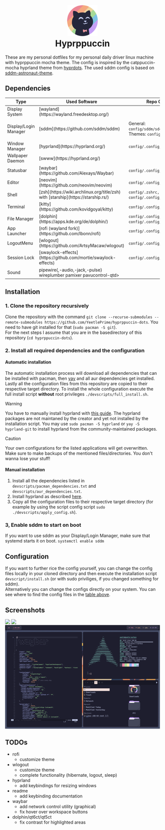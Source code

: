 <h1 align="center">
    <img src="https://github.com/YeetlePrime/hyprppuccin-dots/blob/main/assets/catppuccin.png" width="100" alt="Catppuccin-Logo"/><br/>
    Hyprppuccin
</h1>

These are my personal dotfiles for my personal daily driver linux machine with hyprppuccin mocha theme.
The config is inspired by the catppuccin-mocha hyprland theme from [hyprdots](https://github.com/prasanthrangan/hyprdots). The used sddm config is based on [sddm-astronaut-theme](https://github.com/Keyitdev/sddm-astronaut-theme).


## Dependencies
<table>
    <thead>
        <th>Type</th>
        <th>Used Software</th>
        <th>Repo Config</th>
        <th>System Config</th>
    </thead>
    <tbody>
        <tr>
            <td>Display System</td> 
            <td>[wayland](https://wayland.freedesktop.org/)</td> 
            <td></td> 
            <td></td> 
        </tr>
        <tr>
            <td>Display/Login Manager</td> 
            <td>[sddm](https://github.com/sddm/sddm)</td> 
            <td>
                General: <code>config/sddm/sddm.conf</code>
                </br>
                Themes: <code>config/sddm/themes</code>
            </td> 
            <td>
                General: <code>/etc/sddm.conf.d/sddm.conf</code>
                </br>
                Themes: <code>config/sddm/themes</code>
            </td> 
        </tr>
        <tr>
            <td>Window Manager</td> 
            <td>[hyprland](https://hyprland.org/)</td> 
            <td><code>config/.config/hypr</code></td> 
            <td><code>~/.config/hypr</code></td> 
        </tr>
        <tr>
            <td>Wallpaper Daemon</td> 
            <td>[swww](https://hyprland.org/)</td> 
            <td></td> 
            <td></td> 
        </tr>
        <tr>
            <td>Statusbar</td> 
            <td>[waybar](https://github.com/Alexays/Waybar)</td> 
            <td><code>config/.config/waybar</code></td> 
            <td><code>~/.config/waybar</code></td> 
        </tr>
        <tr>
            <td>Editor</td> 
            <td>[neovim](https://github.com/neovim/neovim)</td> 
            <td><code>config/.config/nvim</code></td> 
            <td><code>~/.config/nvim</code></td> 
        </tr>
        <tr>
            <td>Shell</td> 
            <td>[zsh](https://wiki.archlinux.org/title/zsh) with [starship](https://starship.rs/)</td> 
            <td><code>config/.zshrc,</code> <code>config/.zsh,</code> <code>config/.config/starship.toml</code></td>
            <td><code>~/.zshrc,</code> <code>~/.zsh,</code> <code>~/.config/starship.toml</code></td> 
        </tr>
        <tr>
            <td>Terminal</td> 
            <td>[kitty](https://github.com/kovidgoyal/kitty)</td> 
            <td><code>config/.config/kitty</code></td> 
            <td><code>~/.config/kitty</code></td> 
        </tr>
        <tr>
            <td>File Manager</td> 
            <td>[dolphin](https://apps.kde.org/de/dolphin/)</td> 
            <td><code>config/.config/dolphinrc</code>, <code>config/.config/qt6ct</code></td> 
            <td><code>~/.config/dolphinrc</code>, <code>~/.config/qt6ct</code></td> 
        </tr>
        <tr>
            <td>App Launcher</td> 
            <td>[rofi (wayland fork)](https://github.com/lbonn/rofi)</td> 
            <td><code>config/.config/rofi</code></td> 
            <td><code>~/.config/rofi</code></td> 
        </tr>
        <tr>
            <td>LogoutMenu</td> 
            <td>[wlogout](https://github.com/ArtsyMacaw/wlogout)</td> 
            <td><code>config/.config/wlogout</code></td> 
            <td><code>~/.config/wlogout</code></td> 
        </tr>
        <tr>
            <td>Session Lock</td> 
            <td>[swaylock-effects](https://github.com/mortie/swaylock-effects)</td> 
            <td><code>config/.config/swaylock</code></td> 
            <td><code>~/.config/swaylock</code></td> 
        </tr>
        <tr>
            <td>Sound</td> 
            <td>pipewire{,-audio,-jack,-pulse} wireplumber pamixer pavucontrol-qtd></td> 
            <td></td> 
            <td></td> 
        </tr>
    </tbody>

</table>


## Installation
### 1. Clone the repository recursively
Clone the repository with the command `git clone --recurse-submodules --remote-submodules https://github.com/YeetlePrime/hyprppuccin-dots`. You need to have git installed for that (`sudo pacman -S git`).  
For the next steps I assume that you are in the basedirectory of this repository (`cd hyprppuccin-dots`).

### 2. Install all required dependencies and the configuration
#### Automatic installation
The automatic installation process will download all dependencies that can be installed with pacman, then [yay](https://github.com/Jguer/yay) and all aur dependencies get installed.  
Lastly all the configuration files from this repository are copied to their respective target directory.
To install the whole configuration execute the full install script **without** root privileges `./devscripts/full_install.sh`.

> [!WARNING]
> You have to manually install hyprland with [this guide](https://wiki.hyprland.org/Getting-Started/Installation/).
> The hyprland packages are not maintaned by the creator and yet not installed by the installation script.
> You may use `sudo pacman -S hyprland` or `yay -S hyprland-git` to install hyprland from the community-maintained packages.

> [!CAUTION]
> Your own configurations for the listed applications will get overwritten. Make sure to make backups of the mentioned files/directories. You don't wanna lose your stuff!

#### Manual installation
1. Install all the dependencies listed in `devscripts/pacman_dependencies.txt` and `devscripts/aur_dependencies.txt`.
1. Install hyprland as described [here](https://wiki.hyprland.org/Getting-Started/Installation/).
1. Copy all the configuration files to their respective target directory (for example by using the script config script `sudo ./devscripts/apply_config.sh`).

### 3, Enable sddm to start on boot
If you want to use sddm as your Display/Login Manager, make sure that systemd starts it on boot. `systemctl enable sddm`


## Configuration
If you want to further rice the config yourself, you can change the config files locally in your cloned directory and then execute the installation script `devscript/install.sh` (or with sudo priviliges, if you changed something for sddm).  
Alternatively you can change the configs directly on your system. 
You can see where to find the config files in the [table above](#dependencies).


## Screenshots
![](https://github.com/YeetlePrime/hyprppuccin-dots/blob/main/assets/empty.png)
![](https://github.com/YeetlePrime/hyprppuccin-dots/blob/main/assets/single_window.png)
![](https://github.com/YeetlePrime/hyprppuccin-dots/blob/main/assets/multiple_windows.png)


## TODOs
- rofi 
    - customize theme
- wlogout
    - customize theme
    - complete functionality (hibernate, logout, sleep)
- hyprland
    - add keybindings for resizing windows
- readme
    - add keybinding documentation
- waybar
    - add network control utility (graphical)
    - fix hover over workspace buttons
- dolphin/qt6ct/qt5ct
    - fix contrast for highlighted areas
